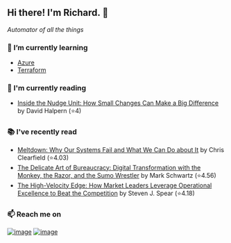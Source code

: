 ## Hi there!  I'm Richard. 👋
*Automator of all the things*

### 🌱 I’m currently learning
- [Azure](https://github.com/richard-sistern/azure)
- [Terraform](https://github.com/richard-sistern/terraform)

### 📖 I'm currently reading
<!-- GOODREADS-CURRENT:START -->
- [Inside the Nudge Unit: How Small Changes Can Make a Big Difference](https://www.goodreads.com/review/show/2990975452?utm_medium=api&utm_source=rss) by David Halpern (⭐️4)
<!-- GOODREADS-CURRENT:END -->

### 📚 I've recently read
<!-- GOODREADS-PREVIOUS:START -->
- [Meltdown: Why Our Systems Fail and What We Can Do about It](https://www.goodreads.com/review/show/4281524065?utm_medium=api&utm_source=rss) by Chris Clearfield (⭐️4.03)
- [The Delicate Art of Bureaucracy: Digital Transformation with the Monkey, the Razor, and the Sumo Wrestler](https://www.goodreads.com/review/show/4044658869?utm_medium=api&utm_source=rss) by Mark  Schwartz (⭐️4.56)
- [The High-Velocity Edge: How Market Leaders Leverage Operational Excellence to Beat the Competition](https://www.goodreads.com/review/show/4032234298?utm_medium=api&utm_source=rss) by Steven J. Spear (⭐️4.18)
<!-- GOODREADS-PREVIOUS:END -->

### 📫 Reach me on
[![image](https://img.shields.io/badge/LinkedIn-0077B5?style=for-the-badge&logo=linkedin&logoColor=white "LinkedIn")](https://www.linkedin.com/in/richard-sistern-850057b4/)
[![image](https://img.shields.io/badge/Twitter-1DA1F2?style=for-the-badge&logo=twitter&logoColor=white "Twitter")](https://twitter.com/baka_yoke)

